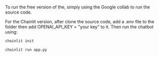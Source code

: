 To run the free version of the, simply using the Google collab to run the source code.

For the Chainlit version, after clone the source code, add a .env file to the folder then add OPENAI_API_KEY = "your key" to it.
Then run the chatbot using:
```bash
chainlit init
```
```bash
chainlit run app.py
```
